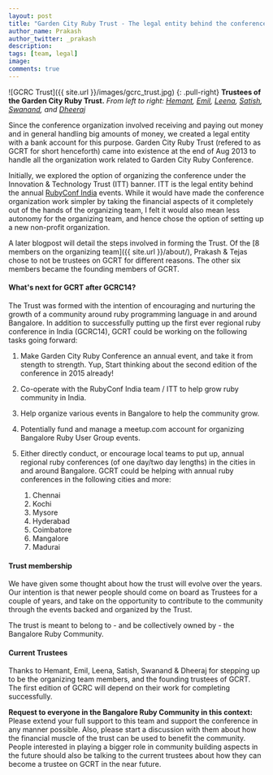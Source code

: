 ```yaml
---
layout: post
title: "Garden City Ruby Trust - The legal entity behind the conference"
author_name: Prakash
author_twitter: _prakash
description:
tags: [team, legal]
image:
comments: true
---
```



![GCRC Trust]({{ site.url }}/images/gcrc_trust.jpg)
{: .pull-right}
**Trustees of the Garden City Ruby Trust.** *From left to right: [Hemant](https://twitter.com/gnufied), [Emil](https://twitter.com/emil_soman), [Leena](https://twitter.com/leenasn), [Satish](https://twitter.com/satishperala), [Swanand](https://twitter.com/_swanand), and [Dheeraj](https://twitter.com/codepodu)*

Since the conference organization involved receiving and paying out money and in general handling big amounts of money, we created a legal entity with a bank account for this purpose. Garden City Ruby Trust (refered to as GCRT for short henceforth) came into existence at the end of Aug 2013 to handle all the organization work related to Garden City Ruby Conference. 

Initially, we explored the option of organizing the conference under the Innovation & Technology Trust (ITT) banner. ITT is the legal entity behind the annual [RubyConf India](http://rubyconfindia.org) events. While it would have made the conference organization work simpler by taking the financial aspects of it completely out of the hands of the organizing team, I felt it would also mean less autonomy for the organizing team, and hence chose the option of setting up a new non-profit organization.

A later blogpost will detail the steps involved in forming the Trust. Of the [8 members on the organizing team]({{ site.url }}/about/), Prakash & Tejas chose to not be trustees on GCRT for different reasons. The other six members became the founding members of GCRT. 

#### What's next for GCRT after GCRC14?

The Trust was formed with the intention of encouraging and nurturing the growth of a community around ruby programming language in and around Bangalore. In addition to successfully putting up the first ever regional ruby conference in India (GCRC14), GCRT could be working on the following tasks going forward:

1. Make Garden City Ruby Conference an annual event, and take it from stength to strength. Yup, Start thinking about the second edition of the conference in 2015 already!

2. Co-operate with the RubyConf India team / ITT to help grow ruby community in India. 

3. Help organize various events in Bangalore to help the community grow. 

4. Potentially fund and manage a meetup.com account for organizing Bangalore Ruby User Group events. 

5. Either directly conduct, or encourage local teams to put up, annual regional ruby conferences (of one day/two day lengths) in the cities in and around Bangalore. GCRT could be helping with annual ruby conferences in the following cities and more:
   1. Chennai
   2. Kochi
   3. Mysore
   4. Hyderabad
   5. Coimbatore
   6. Mangalore
   7. Madurai


#### Trust membership
We have given some thought about how the trust will evolve over the years. Our intention is that newer people should come on board as Trustees for a couple of years, and take on the opportunity to contribute to the community through the events backed and organized by the Trust. 

The trust is meant to belong to - and be collectively owned by - the Bangalore Ruby Community.

#### Current Trustees

Thanks to Hemant, Emil, Leena, Satish, Swanand & Dheeraj for stepping up to be the organizing team members, and the founding trustees of GCRT. The first edition of GCRC will depend on their work for completing successfully. 

**Request to everyone in the Bangalore Ruby Community in this context:** 
Please extend your full support to this team and support the conference in any manner possible. Also, please start a discussion with them about how the financial muscle of the trust can be used to benefit the community. People interested in playing a bigger role in community building aspects in the future should also be talking to the current trustees about how they can become a trustee on GCRT in the near future.  
